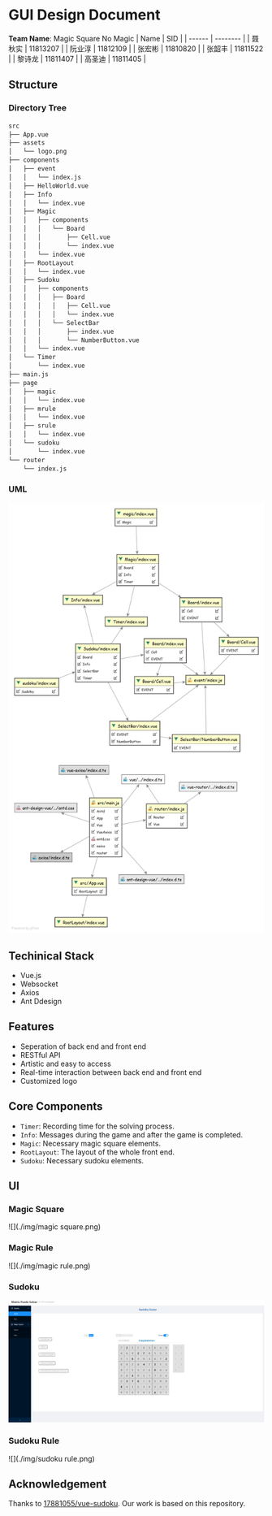 # GUI Design Document

**Team Name**: Magic Square No Magic
| Name   | SID      |
| ------ | -------- |
| 聂秋实 | 11813207 |
| 阮业淳 | 11812109 |
| 张宏彬 | 11810820 |
| 张韶丰 | 11811522 |
| 黎诗龙 | 11811407 |
| 高圣迪 | 11811405 |

## Structure

### Directory Tree

```bash
src
├── App.vue
├── assets
│   └── logo.png
├── components
│   ├── event
│   │   └── index.js
│   ├── HelloWorld.vue
│   ├── Info
│   │   └── index.vue
│   ├── Magic
│   │   ├── components
│   │   │   └── Board
│   │   │       ├── Cell.vue
│   │   │       └── index.vue
│   │   └── index.vue
│   ├── RootLayout
│   │   └── index.vue
│   ├── Sudoku
│   │   ├── components
│   │   │   ├── Board
│   │   │   │   ├── Cell.vue
│   │   │   │   └── index.vue
│   │   │   └── SelectBar
│   │   │       ├── index.vue
│   │   │       └── NumberButton.vue
│   │   └── index.vue
│   └── Timer
│       └── index.vue
├── main.js
├── page
│   ├── magic
│   │   └── index.vue
│   ├── mrule
│   │   └── index.vue
│   ├── srule
│   │   └── index.vue
│   └── sudoku
│       └── index.vue
└── router
    └── index.js
```

### UML
![](./img/1.png)


## Techinical Stack
- Vue.js
- Websocket
- Axios
- Ant Ddesign


## Features
- Seperation of back end and front end
- RESTful API
- Artistic and easy to access
- Real-time interaction between back end and front end
- Customized logo

## Core Components
- `Timer`: Recording time for the solving process.
- `Info`: Messages during the game and after the game is completed.
- `Magic`: Necessary magic square elements.
- `RootLayout`: The layout of the whole front end.
- `Sudoku`: Necessary sudoku elements.

## UI

### Magic Square
![](./img/magic square.png)

### Magic Rule
![](./img/magic rule.png)

### Sudoku
![](./img/sudoku.png)

### Sudoku Rule
![](./img/sudoku rule.png)

## Acknowledgement
Thanks to [17881055/vue-sudoku](https://github.com/17881055/vue-sudoku). Our work is based on this repository.